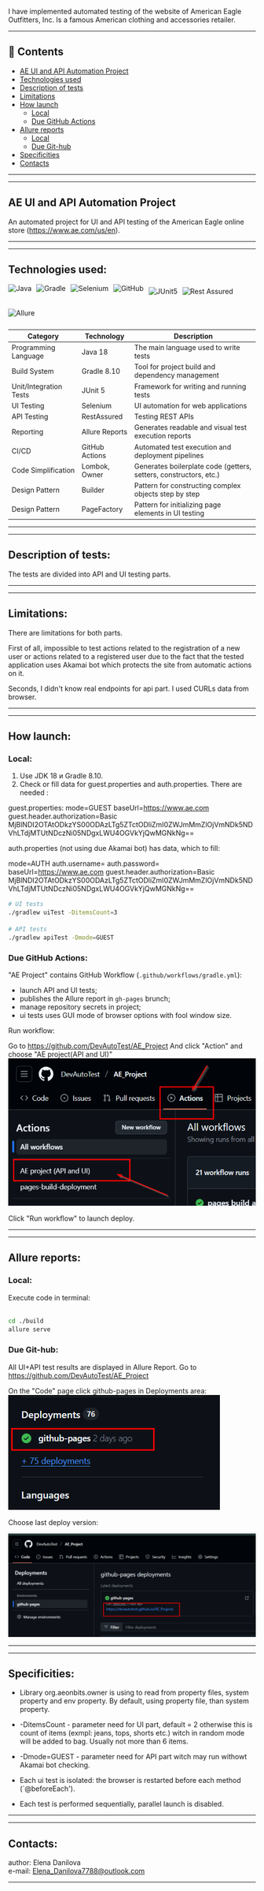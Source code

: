 I have implemented automated testing of the website of American Eagle Outfitters, Inc. 
Is a famous American clothing and accessories retailer.

---

## 📑 Contents

- [AE UI and API Automation Project](#ae-ui-and-api-automation-project)
- [Technologies used](#technologies-used)
- [Description of tests](#description-of-tests)
- [Limitations](#limitations)
- [How launch](#how-launch)
  - [Local](#local)
  - [Due GitHub Actions](#due-github-actions)
- [Allure reports](#allure-reports)
  - [Local](#local)  
  - [Due Git-hub](#due-git-hub)
- [Specificities](#specificities) 
- [Contacts](#contacts)

---
---

## AE UI and API Automation Project

An automated project for UI and API testing of the American Eagle online store (https://www.ae.com/us/en).

---
---

## Technologies used:

<div style="display: flex; flex-wrap: wrap; gap: 10px; align-items: center;"> <img src="https://cdn.jsdelivr.net/gh/devicons/devicon/icons/java/java-original.svg" height="40" alt="Java" /> <img src="https://cdn.jsdelivr.net/gh/devicons/devicon/icons/gradle/gradle-plain.svg" height="40" alt="Gradle" /> <img src="https://cdn.jsdelivr.net/gh/devicons/devicon/icons/selenium/selenium-original.svg" height="40" alt="Selenium" /> <img src="https://cdn.jsdelivr.net/gh/devicons/devicon/icons/github/github-original.svg" height="40" alt="GitHub" /> <img src="https://img.shields.io/badge/JUnit5-red?style=for-the-badge&logo=JUnit5&logoColor=white" alt="JUnit5" height="28" /> <img src="https://img.shields.io/badge/Rest%20Assured-339933?style=for-the-badge&logo=rest-assured&logoColor=white" alt="Rest Assured" height="28" /> <img src="https://img.shields.io/badge/Allure-FF69B4?style=for-the-badge&logo=allure&logoColor=white" alt="Allure" height="28" /> </div>

| Category               | Technology     | Description                                                        |
|------------------------|----------------|--------------------------------------------------------------------|
| Programming Language   | Java 18        | The main language used to write tests                              |
| Build System           | Gradle 8.10    | Tool for project build and dependency management                   |
| Unit/Integration Tests | JUnit 5        | Framework for writing and running tests                            |
| UI Testing             | Selenium       | UI automation for web applications                                 |
| API Testing            | RestAssured    | Testing REST APIs                                                  |
| Reporting              | Allure Reports | Generates readable and visual test execution reports               |
| CI/CD                  | GitHub Actions | Automated test execution and deployment pipelines                  |
| Code Simplification    | Lombok, Owner  | Generates boilerplate code (getters, setters, constructors, etc.)  |
| Design Pattern         | Builder        | Pattern for constructing complex objects step by step              |
| Design Pattern         | PageFactory    | Pattern for initializing page elements in UI testing               |


---
---

## Description of tests:

The tests are divided into API and UI testing parts. 

---
---

## Limitations:
There are limitations for both parts.

First of all, impossible to test actions related to the registration of a new user or actions related to a registered user 
due to the fact that the tested application uses Akamai bot which protects the site from automatic actions on it.

Seconds, I didn't know real endpoints for api part. I used CURLs data from browser.

---
---

## How launch:

### Local:

1. Use JDK 18 и Gradle 8.10.
2. Check or fill data for guest.properties and auth.properties. There are needed :

guest.properties:
  mode=GUEST
  baseUrl=https://www.ae.com
  guest.header.authorization=Basic MjBlNDI2OTAtODkzYS00ODAzLTg5ZTctODliZmI0ZWJmMmZlOjVmNDk5NDVhLTdjMTUtNDczNi05NDgxLWU4OGVkYjQwMGNkNg==

 auth.properties (not using due Akamai bot) has data, which to fill:

  mode=AUTH
  auth.username=
  auth.password=
  baseUrl=https://www.ae.com
  guest.header.authorization=Basic MjBlNDI2OTAtODkzYS00ODAzLTg5ZTctODliZmI0ZWJmMmZlOjVmNDk5NDVhLTdjMTUtNDczNi05NDgxLWU4OGVkYjQwMGNkNg==

```bash
# UI tests
./gradlew uiTest -DitemsCount=3

# API tests
./gradlew apiTest -Dmode=GUEST
```

### Due GitHub Actions:

"AE Project" contains GitHub Workflow (`.github/workflows/gradle.yml`):

- launch API and UI tests;
- publishes the Allure report in `gh-pages` brunch;
- manage repository secrets in project;
- ui tests uses GUI mode of browser options with fool window size.

Run workflow:

Go to https://github.com/DevAutoTest/AE_Project
And click "Action" and choose "AE project(API and UI)"
![img_2.png](images/img_2.png)

Click "Run workflow" to launch deploy.

---
---

## Allure reports:

### Local:

Execute code in terminal:

```bash

cd ./build
allure serve

```

### Due Git-hub:

All UI+API test results are displayed in Allure Report.
Go to https://github.com/DevAutoTest/AE_Project

On the "Code" page click github-pages in Deployments area:
![img_3.png](images/img_3.png)

Choose last deploy version:

![img_4.png](images/img_4.png)

---
---

## Specificities:

- Library org.aeonbits.owner is using to read from property files, system property and env property.
  By default, using property file, than system property.

- -DitemsCount - parameter need for UI part, default = 2 otherwise this is count of items (exmpl: jeans, tops, shorts etc.)
   witch in random mode will be added to bag. Usually not more than 6 items.

- -Dmode=GUEST - parameter need for API part witch may run withowt Akamai bot checking.

- Each ui test is isolated: the browser is restarted before each method (`@beforeEach').
- Each test is performed sequentially, parallel launch  is disabled.

---
---

## Contacts:

 author: Elena Danilova  
 e-mail: Elena_Danilova7788@outlook.com

---
